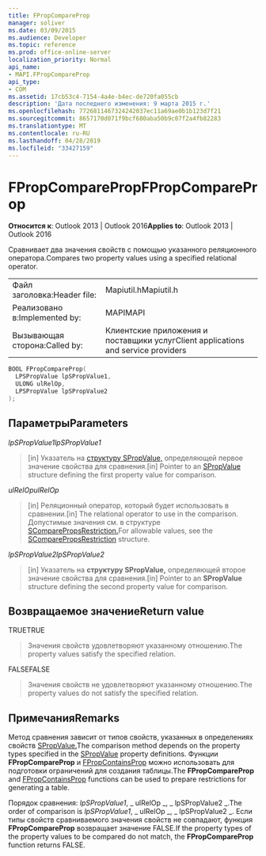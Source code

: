 ```yaml
---
title: FPropCompareProp
manager: soliver
ms.date: 03/09/2015
ms.audience: Developer
ms.topic: reference
ms.prod: office-online-server
localization_priority: Normal
api_name:
- MAPI.FPropCompareProp
api_type:
- COM
ms.assetid: 17cb53c4-7154-4a4e-b4ec-de720fa055cb
description: 'Дата последнего изменения: 9 марта 2015 г.'
ms.openlocfilehash: 7726811467324242037ec11a69ae0b1b123d7f21
ms.sourcegitcommit: 8657170d071f9bcf680aba50b9c07f2a4fb82283
ms.translationtype: MT
ms.contentlocale: ru-RU
ms.lasthandoff: 04/28/2019
ms.locfileid: "33427159"
---
```

# <a name="fpropcompareprop"></a><span data-ttu-id="78626-103">FPropCompareProp</span><span class="sxs-lookup"><span data-stu-id="78626-103">FPropCompareProp</span></span>

<span data-ttu-id="78626-104">**Относится к**: Outlook 2013 | Outlook 2016</span><span class="sxs-lookup"><span data-stu-id="78626-104">**Applies to**: Outlook 2013 | Outlook 2016</span></span> 
  
<span data-ttu-id="78626-105">Сравнивает два значения свойств с помощью указанного реляционного оператора.</span><span class="sxs-lookup"><span data-stu-id="78626-105">Compares two property values using a specified relational operator.</span></span> 
  
|||
|:-----|:-----|
|<span data-ttu-id="78626-106">Файл заголовка:</span><span class="sxs-lookup"><span data-stu-id="78626-106">Header file:</span></span>  <br/> |<span data-ttu-id="78626-107">Mapiutil.h</span><span class="sxs-lookup"><span data-stu-id="78626-107">Mapiutil.h</span></span>  <br/> |
|<span data-ttu-id="78626-108">Реализовано в:</span><span class="sxs-lookup"><span data-stu-id="78626-108">Implemented by:</span></span>  <br/> |<span data-ttu-id="78626-109">MAPI</span><span class="sxs-lookup"><span data-stu-id="78626-109">MAPI</span></span>  <br/> |
|<span data-ttu-id="78626-110">Вызывающая сторона:</span><span class="sxs-lookup"><span data-stu-id="78626-110">Called by:</span></span>  <br/> |<span data-ttu-id="78626-111">Клиентские приложения и поставщики услуг</span><span class="sxs-lookup"><span data-stu-id="78626-111">Client applications and service providers</span></span>  <br/> |
   
```cpp
BOOL FPropCompareProp(
  LPSPropValue lpSPropValue1,
  ULONG ulRelOp,
  LPSPropValue lpSPropValue2
);
```

## <a name="parameters"></a><span data-ttu-id="78626-112">Параметры</span><span class="sxs-lookup"><span data-stu-id="78626-112">Parameters</span></span>

<span data-ttu-id="78626-113">_lpSPropValue1_</span><span class="sxs-lookup"><span data-stu-id="78626-113">_lpSPropValue1_</span></span>
  
> <span data-ttu-id="78626-114">[in] Указатель на [структуру SPropValue,](spropvalue.md) определяющей первое значение свойства для сравнения.</span><span class="sxs-lookup"><span data-stu-id="78626-114">[in] Pointer to an [SPropValue](spropvalue.md) structure defining the first property value for comparison.</span></span> 
    
<span data-ttu-id="78626-115">_ulRelOp_</span><span class="sxs-lookup"><span data-stu-id="78626-115">_ulRelOp_</span></span>
  
> <span data-ttu-id="78626-116">[in] Реляционный оператор, который будет использовать в сравнении.</span><span class="sxs-lookup"><span data-stu-id="78626-116">[in] The relational operator to use in the comparison.</span></span> <span data-ttu-id="78626-117">Допустимые значения см. в структуре [SComparePropsRestriction.](scomparepropsrestriction.md)</span><span class="sxs-lookup"><span data-stu-id="78626-117">For allowable values, see the [SComparePropsRestriction](scomparepropsrestriction.md) structure.</span></span> 
    
<span data-ttu-id="78626-118">_lpSPropValue2_</span><span class="sxs-lookup"><span data-stu-id="78626-118">_lpSPropValue2_</span></span>
  
> <span data-ttu-id="78626-119">[in] Указатель на **структуру SPropValue,** определяющей второе значение свойства для сравнения.</span><span class="sxs-lookup"><span data-stu-id="78626-119">[in] Pointer to an **SPropValue** structure defining the second property value for comparison.</span></span> 
    
## <a name="return-value"></a><span data-ttu-id="78626-120">Возвращаемое значение</span><span class="sxs-lookup"><span data-stu-id="78626-120">Return value</span></span>

<span data-ttu-id="78626-121">TRUE</span><span class="sxs-lookup"><span data-stu-id="78626-121">TRUE</span></span> 
  
> <span data-ttu-id="78626-122">Значения свойств удовлетворяют указанному отношению.</span><span class="sxs-lookup"><span data-stu-id="78626-122">The property values satisfy the specified relation.</span></span> 
    
<span data-ttu-id="78626-123">FALSE</span><span class="sxs-lookup"><span data-stu-id="78626-123">FALSE</span></span> 
  
> <span data-ttu-id="78626-124">Значения свойств не удовлетворяют указанному отношению.</span><span class="sxs-lookup"><span data-stu-id="78626-124">The property values do not satisfy the specified relation.</span></span>
    
## <a name="remarks"></a><span data-ttu-id="78626-125">Примечания</span><span class="sxs-lookup"><span data-stu-id="78626-125">Remarks</span></span>

<span data-ttu-id="78626-126">Метод сравнения зависит от типов свойств, указанных в определениях свойств [SPropValue.](spropvalue.md)</span><span class="sxs-lookup"><span data-stu-id="78626-126">The comparison method depends on the property types specified in the [SPropValue](spropvalue.md) property definitions.</span></span> <span data-ttu-id="78626-127">Функции **FPropCompareProp** и [FPropContainsProp](fpropcontainsprop.md) можно использовать для подготовки ограничений для создания таблицы.</span><span class="sxs-lookup"><span data-stu-id="78626-127">The **FPropCompareProp** and [FPropContainsProp](fpropcontainsprop.md) functions can be used to prepare restrictions for generating a table.</span></span> 
  
<span data-ttu-id="78626-128">Порядок сравнения:  _lpSPropValue1_, _ ulRelOp _, _ lpSPropValue2 _.</span><span class="sxs-lookup"><span data-stu-id="78626-128">The order of comparison is  _lpSPropValue1_, _ ulRelOp _, _ lpSPropValue2 _.</span></span> <span data-ttu-id="78626-129">Если типы свойств сравниваемого значения свойств не совпадают, функция **FPropCompareProp** возвращает значение FALSE.</span><span class="sxs-lookup"><span data-stu-id="78626-129">If the property types of the property values to be compared do not match, the **FPropCompareProp** function returns FALSE.</span></span> 
  

